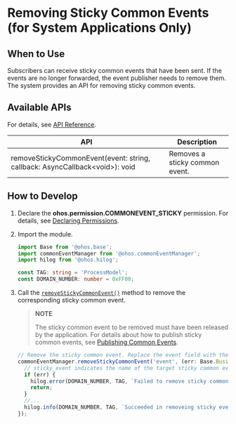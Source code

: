 # Removing Sticky Common Events (for System Applications Only)


## When to Use

Subscribers can receive sticky common events that have been sent. If the events are no longer forwarded, the event publisher needs to remove them. The system provides an API for removing sticky common events.

## Available APIs

For details, see [API Reference](../../reference/apis-basic-services-kit/js-apis-commonEventManager.md).

| API| Description|
| -------- | -------- |
| removeStickyCommonEvent(event: string, callback: AsyncCallback\<void>): void | Removes a sticky common event.|


## How to Develop

1. Declare the **ohos.permission.COMMONEVENT_STICKY** permission. For details, see [Declaring Permissions](../../security/AccessToken/declare-permissions.md).

2. Import the module.

   ```ts
   import Base from '@ohos.base';
   import commonEventManager from '@ohos.commonEventManager';
   import hilog from '@ohos.hilog';

   const TAG: string = 'ProcessModel';
   const DOMAIN_NUMBER: number = 0xFF00;
   ```

3. Call the [`removeStickyCommonEvent()`](../../reference/apis-basic-services-kit/js-apis-commonEventManager-sys.md#commoneventmanagerremovestickycommonevent10) method to remove the corresponding sticky common event.

   > **NOTE**
   >
   > The sticky common event to be removed must have been released by the application. For details about how to publish sticky common events, see [Publishing Common Events](common-event-publish.md).

   ```ts
   // Remove the sticky common event. Replace the event field with the actual event name.
   commonEventManager.removeStickyCommonEvent('event', (err: Base.BusinessError) => {
     // sticky_event indicates the name of the target sticky common event.
     if (err) {
       hilog.error(DOMAIN_NUMBER, TAG, `Failed to remove sticky common event. Code is ${err.code}, message is ${err.message}`);
       return;
     }
     //...
     hilog.info(DOMAIN_NUMBER, TAG, `Succeeded in removeing sticky event.`);
   });
   ```
